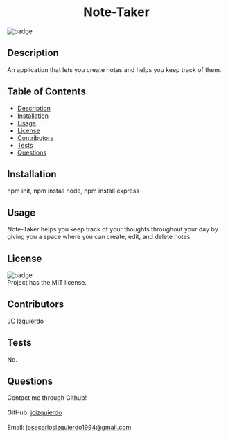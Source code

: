 <h1 align="center">Note-Taker</h1>
  
![badge](https://img.shields.io/badge/license-MIT-brightgreen)<br />

## Description
An application that lets you create notes and helps you keep track of them.

## Table of Contents
- [Description](#description)
- [Installation](#installation)
- [Usage](#usage)
- [License](#license)
- [Contributors](#contributors)
- [Tests](#tests)
- [Questions](#questions)

## Installation
npm init, npm install node, npm install express

## Usage
Note-Taker helps you keep track of your thoughts throughout your day by giving you a space where you can create, edit, and delete notes.

## License
![badge](https://img.shields.io/badge/license-MIT-brightgreen)
<br />
Project has the MIT license. 

## Contributors
JC Izquierdo

## Tests
No.

## Questions
Contact me through Github!<br />
<br />
GitHub: [jcizquierdo](https://github.com/jcizquierdo)<br />
<br />
Email: josecarlosizquierdo1994@gmail.com<br /><br />